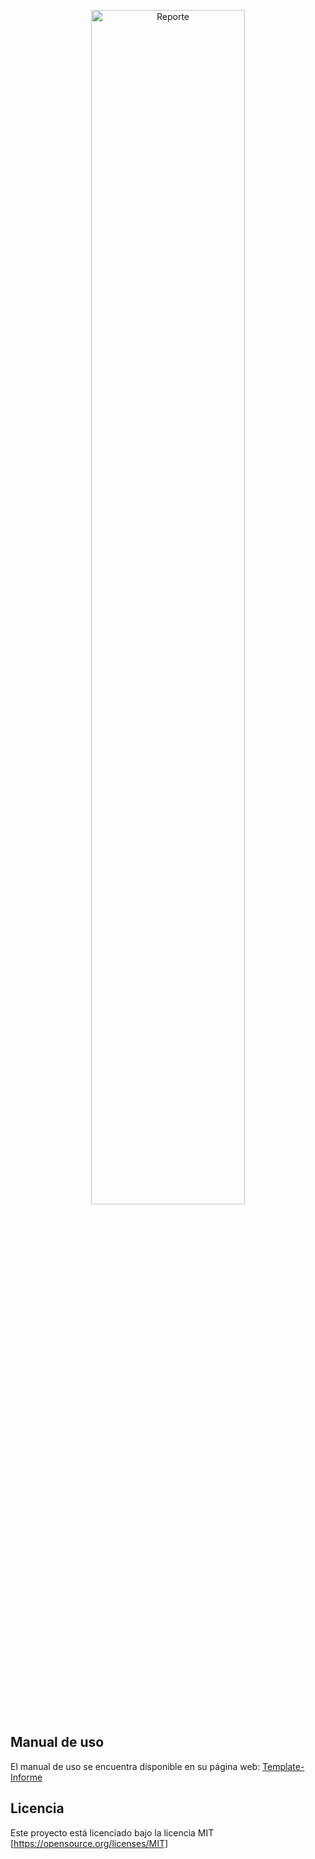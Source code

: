 <p align="center">
  <img src="https://latex.ppizarror.com/res/images/collage_reporte.png" alt="Reporte" width="70%" />
</p>

## Manual de uso
El manual de uso se encuentra disponible en su página web: <a href="https://ppizarror.com/Template-Informe/">Template-Informe</a>

## Licencia
Este proyecto está licenciado bajo la licencia MIT [https://opensource.org/licenses/MIT]